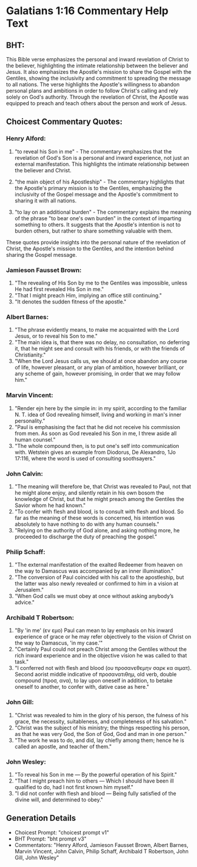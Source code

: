 # Galatians 1:16 Commentary Help Text

## BHT:
This Bible verse emphasizes the personal and inward revelation of Christ to the believer, highlighting the intimate relationship between the believer and Jesus. It also emphasizes the Apostle's mission to share the Gospel with the Gentiles, showing the inclusivity and commitment to spreading the message to all nations. The verse highlights the Apostle's willingness to abandon personal plans and ambitions in order to follow Christ's calling and rely solely on God's authority. Through the revelation of Christ, the Apostle was equipped to preach and teach others about the person and work of Jesus.

## Choicest Commentary Quotes:
### Henry Alford:
1. "to reveal his Son in me" - The commentary emphasizes that the revelation of God's Son is a personal and inward experience, not just an external manifestation. This highlights the intimate relationship between the believer and Christ.

2. "the main object of his Apostleship" - The commentary highlights that the Apostle's primary mission is to the Gentiles, emphasizing the inclusivity of the Gospel message and the Apostle's commitment to sharing it with all nations.

3. "to lay on an additional burden" - The commentary explains the meaning of the phrase "to bear one's own burden" in the context of imparting something to others. It suggests that the Apostle's intention is not to burden others, but rather to share something valuable with them.

These quotes provide insights into the personal nature of the revelation of Christ, the Apostle's mission to the Gentiles, and the intention behind sharing the Gospel message.

### Jamieson Fausset Brown:
1. "The revealing of His Son by me to the Gentiles was impossible, unless He had first revealed His Son in me."
2. "That I might preach Him, implying an office still continuing."
3. "It denotes the sudden fitness of the apostle."

### Albert Barnes:
1. "The phrase evidently means, to make me acquainted with the Lord Jesus, or to reveal his Son to me."
2. "The main idea is, that there was no delay, no consultation, no deferring it, that he might see and consult with his friends, or with the friends of Christianity."
3. "When the Lord Jesus calls us, we should at once abandon any course of life, however pleasant, or any plan of ambition, however brilliant, or any scheme of gain, however promising, in order that we may follow him."

### Marvin Vincent:
1. "Render ejn here by the simple in: in my spirit, according to the familiar N. T. idea of God revealing himself, living and working in man's inner personality."
2. "Paul is emphasising the fact that he did not receive his commission from men. As soon as God revealed his Son in me, I threw aside all human counsel."
3. "The whole compound then, is to put one's self into communication with. Wetstein gives an example from Diodorus, De Alexandro, 1Jo 17:116, where the word is used of consulting soothsayers."

### John Calvin:
1. "The meaning will therefore be, that Christ was revealed to Paul, not that he might alone enjoy, and silently retain in his own bosom the knowledge of Christ, but that he might preach among the Gentiles the Savior whom he had known."
2. "To confer with flesh and blood, is to consult with flesh and blood. So far as the meaning of these words is concerned, his intention was absolutely to have nothing to do with any human counsels."
3. "Relying on the authority of God alone, and asking nothing more, he proceeded to discharge the duty of preaching the gospel."

### Philip Schaff:
1. "The external manifestation of the exalted Redeemer from heaven on the way to Damascus was accompanied by an inner illumination."
2. "The conversion of Paul coincided with his call to the apostleship, but the latter was also newly revealed or confirmed to him in a vision at Jerusalem."
3. "When God calls we must obey at once without asking anybody’s advice."

### Archibald T Robertson:
1. "By 'in me' (εν εμο) Paul can mean to lay emphasis on his inward experience of grace or he may refer objectively to the vision of Christ on the way to Damascus, 'in my case.'" 
2. "Certainly Paul could not preach Christ among the Gentiles without the rich inward experience and in the objective vision he was called to that task."
3. "I conferred not with flesh and blood (ου προσανεθεμην σαρκ κα αιματ). Second aorist middle indicative of προσανατιθημ, old verb, double compound (προσ, ανα), to lay upon oneself in addition, to betake oneself to another, to confer with, dative case as here."

### John Gill:
1. "Christ was revealed to him in the glory of his person, the fulness of his grace, the necessity, suitableness, and completeness of his salvation."
2. "Christ was the subject of his ministry; the things respecting his person, as that he was very God, the Son of God, God and man in one person."
3. "The work he was to do, and did, lay chiefly among them; hence he is called an apostle, and teacher of them."

### John Wesley:
1. "To reveal his Son in me — By the powerful operation of his Spirit." 
2. "That I might preach him to others — Which I should have been ill qualified to do, had I not first known him myself."
3. "I did not confer with flesh and blood — Being fully satisfied of the divine will, and determined to obey."


## Generation Details
- Choicest Prompt: "choicest prompt v1"
- BHT Prompt: "bht prompt v3"
- Commentators: "Henry Alford, Jamieson Fausset Brown, Albert Barnes, Marvin Vincent, John Calvin, Philip Schaff, Archibald T Robertson, John Gill, John Wesley"
